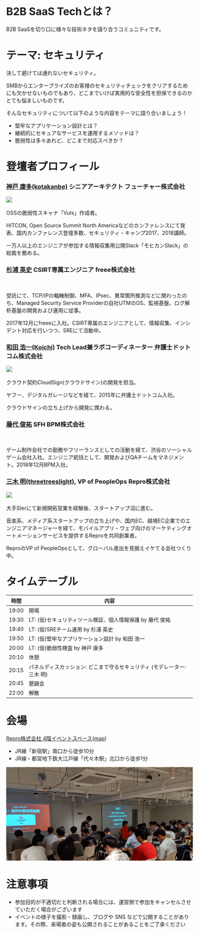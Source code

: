 # B2B SaaS Techとは？

B2B SaaSを切り口に様々な技術ネタを語り合うコミュニティです。

# テーマ: セキュリティ

決して避けては通れないセキュリティ。

SMBからエンタープライズのお客様のセキュリティチェックをクリアするためにも欠かせないものでもあり、どこまでいけば実用的な安全性を担保できるのかとても悩ましいものです。

そんなセキュリティについて以下のような内容をテーマに語り合いましょう！

- 堅牢なアプリケーション設計とは？
- 継続的にセキュアなサービスを運用するメソッドは？
- 脆弱性は多々あれど、どこまで対応スべきか？

# 登壇者プロフィール

### [神戸 康多(kotakanbe)](https://twitter.com/kotakanbe) シニアアーキテクト フューチャー株式会社

![](https://pbs.twimg.com/profile_images/838911954286583809/EMgEQVNo_200x200.jpg)

OSSの脆弱性スキャナ「Vuls」作成者。

HITCON, Open Source Summit North Americaなどのカンファレンスにて発表、国内カンファレンス登壇多数、セキュリティ・キャンプ2017、2018講師。

一万人以上のエンジニアが参加する情報収集用公開Slack「モヒカンSlack」の総裁を務める。

### [杉浦 英史](https://github.com/EijiSugiura) CSIRT専属エンジニア freee株式会社

![]()

受託にて、TCP/IPの輻輳制御、MFA、IPsec、異常箇所推測などに関わったのち、Managed Security Service Providerの自社UTMのOS、監視基盤、ログ解析基盤の開発および運用に従事。

2017年12月にfreeeに入社。CSIRT専属のエンジニアとして、情報収集、インシデント対応を行いつつ、SREにて活動中。

### [和田 浩一(Koichi)](https://twitter.com/Koichi) Tech Lead兼ラボコーディネーター 弁護士ドットコム株式会社

![](https://pbs.twimg.com/profile_images/378800000117942202/6dd3d323d3e1b074e1b8d9577ba5ef8d_200x200.jpeg)

クラウド契約CloudSign(クラウドサイン)の開発を担当。

ヤフー、デジタルガレージなどを経て、2015年に弁護士ドットコム入社。

クラウドサインの立ち上げから開発に携わる。

### [藤代 俊祐]() SFH BPM株式会社

![]()

ゲーム制作会社での勤務やフリーランスとしての活動を経て、渋谷のソーシャルゲーム会社入社。エンジニア統括として、開発およびQAチームをマネジメント。2018年12月BPM入社。

### [三木 明(threetreeslight)](https://twitter.com/threetreeslight), VP of PeopleOps Repro株式会社

![](https://pbs.twimg.com/profile_images/668402457978908672/2bdWkA5R_200x200.jpg)

大手SIerにて新規開拓営業を経験後、スタートアップ沼に進む。

音楽系、メディア系スタートアップの立ち上げや、国内EC、越境EC企業でのエンジニアマネージャーを経て、モバイルアプリ・ウェブ向けのマーケティングオートメーションサービスを提供するReproを共同創業者。

ReproのVP of PeopleOpsとして、グローバル進出を見据えイケてる会社つくり中。

# タイムテーブル

時間| 内容
--- | ---
19:00 | 開場
19:30 | LT: (仮)セキュリティツール検証、個人情報保護 by 藤代 俊祐
19:40 | LT: (仮)SREチーム運用 by 杉浦 英史
19:50 | LT: (仮)堅牢なアプリケーション設計 by 和田  浩一
20:00 | LT: (仮)脆弱性検査 by 神戸 康多
20:10 | 休憩
20:15 | パネルディスカッション: どこまで守るセキュリティ (モデレーター:三木 明)
20:45 | 懇親会
22:00 | 解散

# 会場

[Repro株式会社 4階イベントスペース](https://repro.io/jp/company/about/)([map](https://goo.gl/maps/TT6YbTMdhfm))

- JR線「新宿駅」南口から徒歩10分
- JR線・都営地下鉄大江戸線「代々木駅」北口から徒歩1分

![](https://github.com/b2b-saas-tech/b2b-saas-tech/blob/master/assets/images/sponsors/repro/repro-event-space.png?raw=true)

# 注意事項

- 参加目的が不適切だと判断される場合には、運営側で参加をキャンセルさせていただく場合がございます
- イベントの様子を撮影・録画し、ブログや SNS などで公開することがあります。その際、来場者の姿も公開されることがあることをご了承ください
